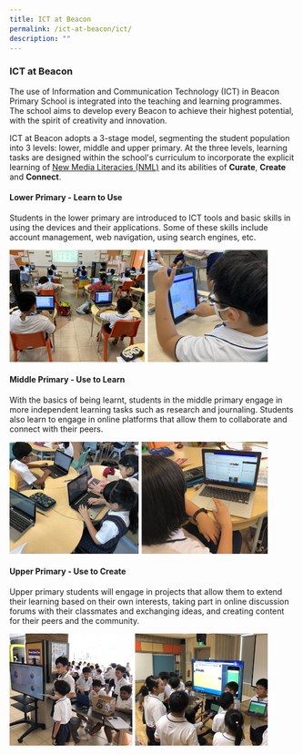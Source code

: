 ```yaml
---
title: ICT at Beacon
permalink: /ict-at-beacon/ict/
description: ""
---
```

### ICT at Beacon

The use of Information and Communication Technology (ICT) in Beacon Primary School is integrated into the teaching and learning programmes. The school aims to develop every Beacon to achieve their highest potential, with the spirit of creativity and innovation.

ICT at Beacon adopts a 3-stage model, segmenting the student population into 3 levels: lower, middle and upper primary. At the three levels, learning tasks are designed within the school's curriculum to incorporate the explicit learning of [New Media Literacies (NML)](/ict-at-beacon/nml/) and its abilities of **Curate**, **Create** and **Connect**.

#### Lower Primary - Learn to Use

Students in the lower primary are introduced to ICT tools and basic skills in using the devices and their applications. Some of these skills include account management, web navigation, using search engines, etc.

<img src="/images/BEL/bel-tl08a.jpg" style="width:90%">

#### Middle Primary - Use to Learn  

With the basics of being learnt, students in the middle primary engage in more independent learning tasks such as research and journaling. Students also learn to engage in online platforms that allow them to collaborate and connect with their peers.

<img src="/images/BEL/bel-tl08b.jpg" style="width:90%">

#### Upper Primary - Use to Create

Upper primary students will engage in projects that allow them to extend their learning based on their own interests, taking part in online discussion forums with their classmates and exchanging ideas, and creating content for their peers and the community.

<img src="/images/BEL/bel-tl08c.jpg" style="width:90%">
